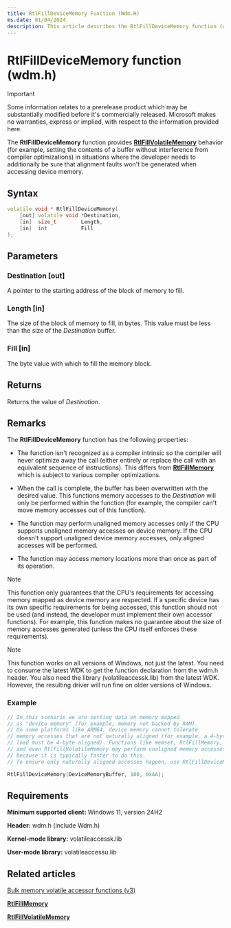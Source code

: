 ```yaml
---
title: RtlFillDeviceMemory Function (Wdm.H)
ms.date: 01/04/2024
description: This article describes the RtlFillDeviceMemory function (wdm.h).
---
```


# RtlFillDeviceMemory function (wdm.h)

> [!IMPORTANT]
> Some information relates to a prerelease product which may be substantially modified before it's commercially released. Microsoft makes no warranties, express or implied, with respect to the information provided here.

The **RtlFillDeviceMemory** function provides [**RtlFillVolatileMemory**](nf-wdm-rtlfillvolatilememory.md) behavior (for example, setting the contents of a buffer without interference from compiler optimizations) in situations where the developer needs to additionally be sure that alignment faults won't be generated when accessing device memory.

## Syntax

```cpp
volatile void * RtlFillDeviceMemory(
    [out] volatile void *Destination,
    [in]  size_t        Length,
    [in]  int           Fill
);
```

## Parameters

### Destination [out]

A pointer to the starting address of the block of memory to fill.

### Length [in]

The size of the block of memory to fill, in bytes. This value must be less than the size of the *Destination* buffer.

### Fill [in]

The byte value with which to fill the memory block.

## Returns

Returns the value of *Destination*.

## Remarks

The **RtlFillDeviceMemory** function has the following properties:

- The function isn't recognized as a compiler intrinsic so the compiler will never optimize away the call (either entirely or replace the call with an equivalent sequence of instructions). This differs from [**RtlFillMemory**](/windows-hardware/drivers/ddi/wdm/nf-wdm-rtlfillmemory) which is subject to various compiler optimizations.

- When the call is complete, the buffer has been overwritten with the desired value. This functions memory accesses to the *Destination* will only be performed within the function (for example, the compiler can't move memory accesses out of this function).

- The function may perform unaligned memory accesses only if the CPU supports unaligned memory accesses on device memory. If the CPU doesn't support unaligned device memory accesses, only aligned accesses will be performed.

- The function may access memory locations more than once as part of its operation.

> [!NOTE]
> This function only guarantees that the CPU's requirements for accessing memory mapped as device memory are respected. If a specific device has its own specific requirements for being accessed, this function should not be used (and instead, the developer must implement their own accessor functions). For example, this function makes no guarantee about the size of memory accesses generated (unless the CPU itself enforces these requirements).

> [!NOTE]
> This function works on all versions of Windows, not just the latest. You need to consume the latest WDK to get the function declaration from the wdm.h header. You also need the library (volatileaccessk.lib) from the latest WDK. However, the resulting driver will run fine on older versions of Windows.

### Example

```cpp
// In this scenario we are setting data on memory mapped
// as "device memory" (for example, memory not backed by RAM). 
// On some platforms like ARM64, device memory cannot tolerate
// memory accesses that are not naturally aligned (for example, a 4-byte
// load must be 4-byte aligned). Functions like memset, RtlFillMemory,
// and even RtlFillVolatileMemory may perform unaligned memory accesses
// because it is typically faster to do this.
// To ensure only naturally aligned accesses happen, use RtlFillDeviceMemory.

RtlFillDeviceMemory(DeviceMemoryBuffer, 100, 0xAA);
```

## Requirements

**Minimum supported client:** Windows 11, version 24H2

**Header:** wdm.h (include Wdm.h)

**Kernel-mode library:** volatileaccessk.lib

**User-mode library:** volatileaccessu.lib

## Related articles

[Bulk memory volatile accessor functions (v3)](bulk-memory-volatile-accessor-functions-v3.md)

[**RtlFillMemory**](/windows-hardware/drivers/ddi/wdm/nf-wdm-rtlfillmemory)

[**RtlFillVolatileMemory**](nf-wdm-rtlfillvolatilememory.md)
